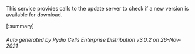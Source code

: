 






This service provides calls to the update server to check if a new version is available for download.

[:summary]

###### Auto generated by Pydio Cells Enterprise Distribution v3.0.2 on 26-Nov-2021
